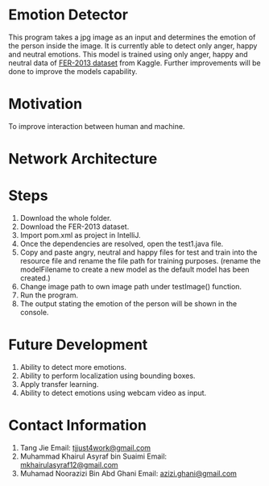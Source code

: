 # Emotion Detector
This program takes a jpg image as an input and determines the emotion of the person inside the image. It is currently able to detect only anger, happy and neutral emotions. This model is trained using only anger, happy and neutral data of [FER-2013 dataset](https://www.kaggle.com/msambare/fer2013) from Kaggle. Further improvements will be done to improve the models capability. 

# Motivation
To improve interaction between human and machine.

# Network Architecture

# Steps
1. Download the whole folder.
2. Download the FER-2013 dataset.
3. Import pom.xml as project in IntelliJ.
4. Once the dependencies are resolved, open the test1.java file.
5. Copy and paste angry, neutral and happy files for test and train into the resource file and rename the file path for training purposes. (rename the modelFilename to create a new model as the default model has been created.)
6. Change image path to own image path under testImage() function.
7. Run the program.
8. The output stating the emotion of the person will be shown in the console.

# Future Development
1. Ability to detect more emotions.
2. Ability to perform localization using bounding boxes.
3. Apply transfer learning.
4. Ability to detect emotions using webcam video as input.

# Contact Information
1. Tang Jie                             Email: tjjust4work@gmail.com
2. Muhammad Khairul Asyraf bin Suaimi   Email: mkhairulasyraf12@gmail.com
3. Muhamad Noorazizi Bin Abd Ghani      Email: azizi.ghani@gmail.com
